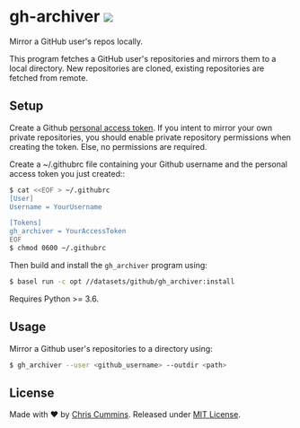 <h1>
  gh-archiver
  </a> <a href="https://tldrlegal.com/license/mit-license" target="_blank">
    <img src="https://img.shields.io/badge/license-MIT-blue.svg?style=flat">
  </a>
</h1>

Mirror a GitHub user's repos locally.

This program fetches a GitHub user's repositories and mirrors them to a local
directory. New repositories are cloned, existing repositories are fetched from
remote.

## Setup

Create a Github [personal access token](https://github.com/settings/tokens). If
you intent to mirror your own private repositories, you should enable private
repository permissions when creating the token. Else, no permissions are
required.

Create a ~/.githubrc file containing your Github username and the personal
access token you just created::

```sh
$ cat <<EOF > ~/.githubrc
[User]
Username = YourUsername

[Tokens]
gh_archiver = YourAccessToken
EOF
$ chmod 0600 ~/.githubrc
```

Then build and install the `gh_archiver` program using:

```sh
$ basel run -c opt //datasets/github/gh_archiver:install
```

Requires Python >= 3.6.

## Usage

Mirror a Github user's repositories to a directory using:

```sh
$ gh_archiver --user <github_username> --outdir <path>
```


## License

Made with ❤️ by [Chris Cummins](http://chriscummins.cc).
Released under [MIT License](https://tldrlegal.com/license/mit-license).

